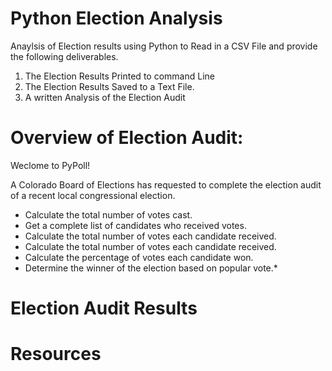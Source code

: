 # Python Election Analysis
Anaylsis of Election results using Python to Read in a CSV File and provide the following deliverables.

1. The Election Results Printed to command Line
2. The Election Results Saved to a Text File.
3. A written Analysis of the Election Audit

# Overview of Election Audit:

Weclome to PyPoll! 

A Colorado Board of Elections has requested to complete the election audit of a recent local congressional election.


* Calculate the total number of votes cast.
* Get a complete list of candidates who received votes.
* Calculate the total number of votes each candidate received.
* Calculate the total number of votes each candidate received.
* Calculate the percentage of votes each candidate won.
* Determine the winner of the election based on popular vote.*

# Election Audit Results 

# Resources 
